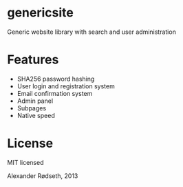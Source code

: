 genericsite
===========

Generic website library with search and user administration

Features
========

* SHA256 password hashing
* User login and registration system
* Email confirmation system
* Admin panel
* Subpages
* Native speed

License
=======

MIT licensed


Alexander Rødseth, 2013
